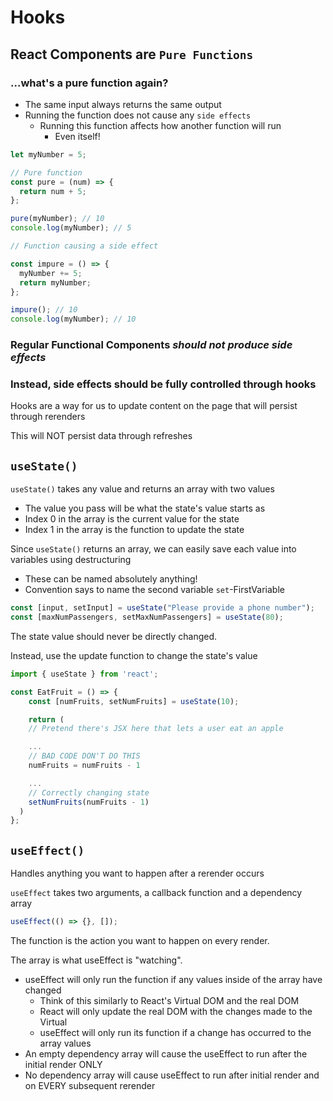 # Hooks

## React Components are `Pure Functions`

### ...what's a pure function again?

- The same input always returns the same output
- Running the function does not cause any `side effects`
  - Running this function affects how another function will run
    - Even itself!

```js
let myNumber = 5;

// Pure function
const pure = (num) => {
  return num + 5;
};

pure(myNumber); // 10
console.log(myNumber); // 5

// Function causing a side effect

const impure = () => {
  myNumber += 5;
  return myNumber;
};

impure(); // 10
console.log(myNumber); // 10
```

### Regular Functional Components **_should not produce side effects_**

### Instead, side effects should be fully controlled through hooks

Hooks are a way for us to update content on the page that will persist through rerenders

This will NOT persist data through refreshes

## `useState()`

`useState()` takes any value and returns an array with two values

- The value you pass will be what the state's value starts as
- Index 0 in the array is the current value for the state
- Index 1 in the array is the function to update the state

Since `useState()` returns an array, we can easily save each value into variables using destructuring

- These can be named absolutely anything!
- Convention says to name the second variable `set`-FirstVariable

```js
const [input, setInput] = useState("Please provide a phone number");
const [maxNumPassengers, setMaxNumPassengers] = useState(80);
```

The state value should never be directly changed.

Instead, use the update function to change the state's value

```js
import { useState } from 'react';

const EatFruit = () => {
    const [numFruits, setNumFruits] = useState(10);

    return (
    // Pretend there's JSX here that lets a user eat an apple

    ...
    // BAD CODE DON'T DO THIS
    numFruits = numFruits - 1

    ...
    // Correctly changing state
    setNumFruits(numFruits - 1)
  )
};
```

## `useEffect()`

Handles anything you want to happen after a rerender occurs

`useEffect` takes two arguments, a callback function and a dependency array

```js
useEffect(() => {}, []);
```

The function is the action you want to happen on every render.

The array is what useEffect is "watching".

- useEffect will only run the function if any values inside of the array have changed
  - Think of this similarly to React's Virtual DOM and the real DOM
  - React will only update the real DOM with the changes made to the Virtual
  - useEffect will only run its function if a change has occurred to the array values
- An empty dependency array will cause the useEffect to run after the initial render ONLY
- No dependency array will cause useEffect to run after initial render and on EVERY subsequent rerender
